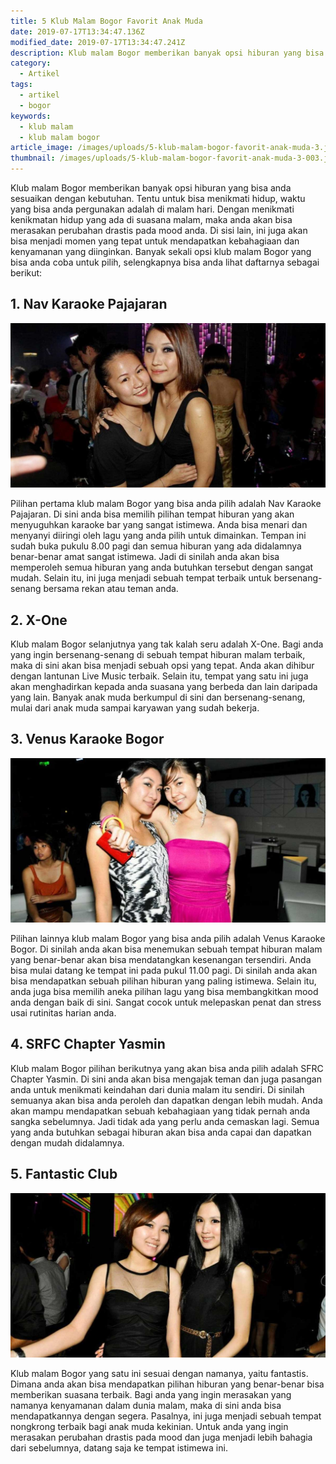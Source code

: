 ```yaml
---
title: 5 Klub Malam Bogor Favorit Anak Muda
date: 2019-07-17T13:34:47.136Z
modified_date: 2019-07-17T13:34:47.241Z
description: Klub malam Bogor memberikan banyak opsi hiburan yang bisa anda sesuaikan dengan kebutuhan. Tentu untuk bisa menikmati hidup.
category:
  - Artikel
tags:
  - artikel
  - bogor
keywords:
  - klub malam
  - klub malam bogor
article_image: /images/uploads/5-klub-malam-bogor-favorit-anak-muda-3.jpg
thumbnail: /images/uploads/5-klub-malam-bogor-favorit-anak-muda-3-003.jpg
---
```

Klub malam Bogor memberikan banyak opsi hiburan yang bisa anda sesuaikan dengan kebutuhan. Tentu untuk bisa menikmati hidup, waktu yang bisa anda pergunakan adalah di malam hari. Dengan menikmati kenikmatan hidup yang ada di suasana malam, maka anda akan bisa merasakan perubahan drastis pada mood anda. Di sisi lain, ini juga akan bisa menjadi momen yang tepat untuk mendapatkan kebahagiaan dan kenyamanan yang diinginkan.  Banyak sekali opsi klub malam Bogor yang bisa anda coba untuk pilih, selengkapnya bisa anda lihat daftarnya sebagai berikut:



## 1. Nav Karaoke Pajajaran 

![5 Klub Malam Bogor Favorit Anak Muda](/images/uploads/5-klub-malam-bogor-favorit-anak-muda-3.jpg)

Pilihan pertama klub malam Bogor yang bisa anda pilih adalah Nav Karaoke Pajajaran. Di sini anda bisa memilih pilihan tempat hiburan yang akan menyuguhkan karaoke bar yang sangat istimewa. Anda bisa menari dan menyanyi diiringi oleh lagu yang anda pilih untuk dimainkan. Tempan ini sudah buka pukulu 8.00 pagi dan semua hiburan yang ada didalamnya benar-benar amat sangat istimewa. Jadi di sinilah anda akan bisa memperoleh semua hiburan yang anda butuhkan tersebut dengan sangat mudah. Selain itu, ini juga menjadi sebuah tempat terbaik untuk bersenang-senang bersama rekan atau teman anda.



## 2.  X-One

Klub malam Bogor selanjutnya yang tak kalah seru adalah X-One. Bagi anda yang ingin bersenang-senang di sebuah tempat hiburan malam terbaik, maka di sini akan bisa menjadi sebuah opsi yang tepat. Anda akan dihibur dengan lantunan Live Music terbaik. Selain itu, tempat yang satu ini juga akan menghadirkan kepada anda suasana yang berbeda dan lain daripada yang lain. Banyak anak muda berkumpul di sini dan bersenang-senang, mulai dari anak muda sampai karyawan yang sudah bekerja.



## 3. Venus Karaoke Bogor

![5 Klub Malam Bogor Favorit Anak Muda](/images/uploads/5-klub-malam-bogor-favorit-anak-muda-2.jpg)

Pilihan lainnya klub malam Bogor yang bisa anda pilih adalah Venus Karaoke Bogor. Di sinilah anda akan bisa menemukan sebuah tempat hiburan malam yang benar-benar akan bisa mendatangkan kesenangan tersendiri. Anda bisa mulai datang ke tempat ini pada pukul 11.00 pagi. Di sinilah anda akan bisa mendapatkan sebuah pilihan hiburan yang paling istimewa. Selain itu, anda juga bisa memilih aneka pilihan lagu yang bisa membangkitkan mood anda dengan baik di sini. Sangat cocok untuk melepaskan penat dan stress usai rutinitas harian anda.



## 4. SRFC Chapter Yasmin

Klub malam Bogor pilihan berikutnya yang akan bisa anda pilih adalah SFRC Chapter Yasmin. Di sini anda akan bisa mengajak teman dan juga pasangan anda untuk menikmati keindahan dari dunia malam itu sendiri. Di sinilah semuanya akan bisa anda peroleh dan dapatkan dengan lebih mudah. Anda akan mampu mendapatkan sebuah kebahagiaan yang tidak pernah anda sangka sebelumnya. Jadi tidak ada yang perlu anda cemaskan lagi. Semua yang anda butuhkan sebagai hiburan akan bisa anda capai dan dapatkan dengan mudah didalamnya.



## 5. Fantastic Club

![5 Klub Malam Bogor Favorit Anak Muda](/images/uploads/5-klub-malam-bogor-favorit-anak-muda-1.jpg)

Klub malam Bogor yang satu ini sesuai dengan namanya, yaitu fantastis. Dimana anda akan bisa mendapatkan pilihan hiburan yang benar-benar bisa memberikan suasana terbaik. Bagi anda yang ingin merasakan yang namanya kenyamanan dalam dunia malam, maka di sini anda bisa mendapatkannya dengan segera. Pasalnya, ini juga menjadi sebuah tempat nongkrong terbaik bagi anak muda kekinian. Untuk anda yang ingin merasakan perubahan drastis pada mood dan juga menjadi lebih bahagia dari sebelumnya, datang saja ke tempat istimewa ini.
